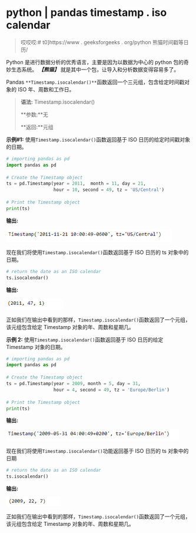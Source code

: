 # python | pandas timestamp . iso calendar

> 哎哎哎:# t0]https://www . geeksforgeeks . org/python 熊猫时间戳等日历/

Python 是进行数据分析的优秀语言，主要是因为以数据为中心的 python 包的奇妙生态系统。 ***【熊猫】*** 就是其中一个包，让导入和分析数据变得容易多了。

Pandas `**Timestamp.isocalendar()**`函数返回一个三元组，包含给定时间戳对象的 ISO 年、周数和工作日。

> **语法:** Timestamp.isocalendar()
> 
> **参数:**无
> 
> **返回:**元组

**示例#1:** 使用`Timestamp.isocalendar()`函数返回基于 ISO 日历的给定时间戳对象的日期。

```py
# importing pandas as pd
import pandas as pd

# Create the Timestamp object
ts = pd.Timestamp(year = 2011,  month = 11, day = 21,
                  hour = 10, second = 49, tz = 'US/Central')

# Print the Timestamp object
print(ts)
```

**输出:**

![](img/ee694c9af88333eeafa810576fa77c25.png)

现在我们将使用`Timestamp.isocalendar()`函数返回基于 ISO 日历的 ts 对象中的日期。

```py
# return the date as an ISO calendar
ts.isocalendar()
```

**输出:**

![](img/468f40937fea89edbba01b338c1d228e.png)

正如我们在输出中看到的那样，`Timestamp.isocalendar()`函数返回了一个元组，该元组包含给定 Timestamp 对象的年、周数和星期几。

**示例 2:** 使用`Timestamp.isocalendar()`函数返回基于 ISO 日历的给定 Timestamp 对象的日期。

```py
# importing pandas as pd
import pandas as pd

# Create the Timestamp object
ts = pd.Timestamp(year = 2009, month = 5, day = 31,
                  hour = 4, second = 49, tz = 'Europe/Berlin')

# Print the Timestamp object
print(ts)
```

**输出:**

![](img/e2c4d93f6eeb606ab122d97734870a13.png)

现在我们将使用`Timestamp.isocalendar()`功能返回基于 ISO 日历的 ts 对象中的日期

```py
# return the date as an ISO calendar
ts.isocalendar()
```

**输出:**

![](img/4b82404576dabf895a2aa0fdc01aba5c.png)

正如我们在输出中看到的那样，`Timestamp.isocalendar()`函数返回了一个元组，该元组包含给定 Timestamp 对象的年、周数和星期几。